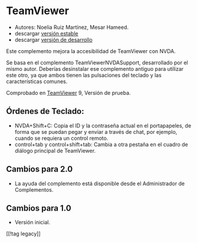 # TeamViewer #

*	Autores: Noelia Ruiz Martínez, Mesar Hameed.
*	descargar [versión estable][1]
*	descargar [versión de desarrollo][2]

Este complemento mejora la accesibilidad de TeamViewer con NVDA.

Se basa en el complemento TeamViewerNVDASupport, desarrollado por el mismo
autor. Deberías desinstalar ese complemento antiguo para utilizar este otro,
ya que ambos tienen las pulsaciones del teclado y las características
comunes.

Comprobado en [TeamViewer][3] 9, Versión de prueba.

## Órdenes de Teclado: ##

*	NVDA+Shift+C: Copia el ID y la contraseña actual en el portapapeles, de
  forma que se puedan pegar y enviar a través de chat, por ejemplo, cuando
  se requiera un control remoto.
*	control+tab y control+shift+tab: Cambia a otra pestaña en el cuadro de
  diálogo principal de TeamViewer.

## Cambios para 2.0 ##
*	 La ayuda del complemento está disponible desde el Administrador de
   Complementos.

## Cambios para 1.0 ##
*	 Versión inicial.

[[!tag legacy]]

[1]: https://addons.nvda-project.org/files/get.php?file=tv

[2]: https://addons.nvda-project.org/files/get.php?file=tv-dev

[3]: https://www.teamviewer.com
